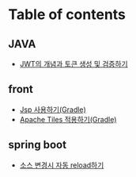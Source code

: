 # Table of contents

## JAVA

* [JWT의 개념과 토큰 생성 및 검증하기](README.md)

## front

* [Jsp 사용하기(Gradle)](front/jsp-gradle.md)
* [Apache Tiles 적용하기(Gradle)](front/apache-tiles-gradle.md)

## spring boot

* [소스 변경시 자동 reload하기](spring-boot/reload.md)
